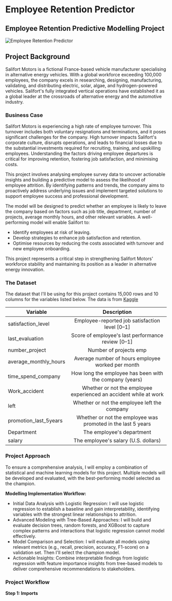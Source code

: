 # Employee Retention Predictor

## Employee Retention Predictive Modelling Project

![Employee Retention Predictor](assets/employee_photo.jpg)

## **Project Background** 

Salifort Motors is a fictional France-based vehicle manufacturer specialising in alternative energy vehicles. With a global workforce exceeding 100,000 employees, the company excels in researching, designing, manufacturing, validating, and distributing electric, solar, algae, and hydrogen-powered vehicles. Salifort's fully integrated vertical operations have established it as a global leader at the crossroads of alternative energy and the automotive industry.

### **Business Case**

Salifort Motors is experiencing a high rate of employee turnover. This turnover includes both voluntary resignations and terminations, and it poses significant challenges for the company. High turnover impacts Salifort's corporate culture, disrupts operations, and leads to financial losses due to the substantial investments required for recruiting, training, and upskilling employees. Understanding the factors driving employee departures is critical for improving retention, fostering job satisfaction, and minimising costs.

This project involves analysing employee survey data to uncover actionable insights and building a predictive model to assess the likelihood of employee attrition. By identifying patterns and trends, the company aims to proactively address underlying issues and implement targeted solutions to support employee success and professional development.

The model will be designed to predict whether an employee is likely to leave the company based on factors such as job title, department, number of projects, average monthly hours, and other relevant variables. A well-performing model will enable Salifort to:

- Identify employees at risk of leaving.
- Develop strategies to enhance job satisfaction and retention.
- Optimise resources by reducing the costs associated with turnover and new employee onboarding.

This project represents a critical step in strengthening Salifort Motors' workforce stability and maintaining its position as a leader in alternative energy innovation.

### **The Dataset**

The dataset that I'll be using for this project contains 15,000 rows and 10 columns for the variables listed below. The data is from [Kaggle](https://www.kaggle.com/datasets/mfaisalqureshi/hr-analytics-and-job-prediction/code)

| Variable                | Description                                                         |
| ----------------------- |:-------------------------------------------------------------------:|
| satisfaction_level      |  Employee-reported job satisfaction level [0–1]                     |
| last_evaluation         |  Score of employee's last performance review [0–1]                  |
| number_project          |  Number of projects emp                                             |
| average_monthly_hours   |  Average number of hours employee worked per month                  |
| time_spend_company      |  How long the employee has been with the company (years)            |
| Work_accident           |  Whether or not the employee experienced an accident while at work  |
| left                    |  Whether or not the employee left the company                       |
| promotion_last_5years   |  Whether or not the employee was promoted in the last 5 years       |
| Department              |  The employee's department                                          |
| salary                  |  The employee's salary (U.S. dollars)                               |

### **Project Approach**

To ensure a comprehensive analysis, I will employ a combination of statistical and machine learning models for this project. Multiple models will be developed and evaluated, with the best-performing model selected as the champion.

**Modelling Implementation Workflow:**

- Initial Data Analysis with Logistic Regression: I will use logistic regression to establish a baseline and gain interpretability, identifying variables with the strongest linear relationships to attrition.
- Advanced Modeling with Tree-Based Approaches: I will build and evaluate decision trees, random forests, and XGBoost to capture complex patterns and interactions that logistic regression cannot model effectively.
- Model Comparison and Selection: I will evaluate all models using relevant metrics (e.g., recall, precision, accuracy, F1-score) on a validation set. Then I'll select the champion model.
- Actionable Insights: Combine interpretable findings from logistic regression with feature importance insights from tree-based models to deliver comprehensive recommendations to stakeholders.

### **Project Workflow**

**Step 1: Imports**

